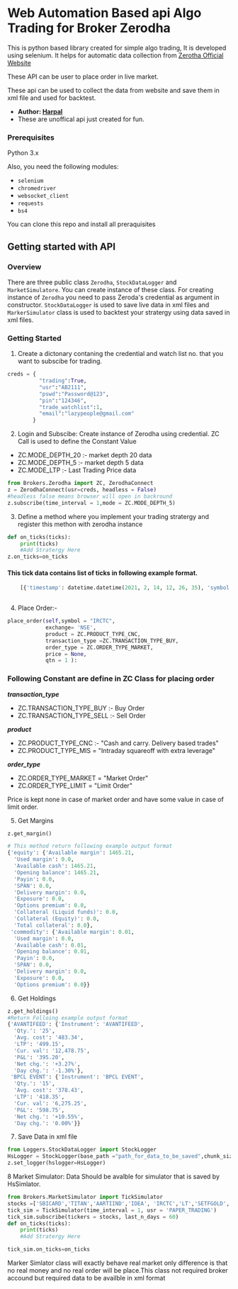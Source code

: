 
# Web Automation Based api Algo Trading for Broker Zerodha

This is python based library created for simple algo trading, It is developed using selenium. It helps for automatic data collection from [Zerotha Official Website](.https://kite.zerodha.com/)

These API can be user to place order in live market.

These api can be used to collect the data from website and save them in xml file and used for backtest.

* __Author: [Harpal](https://github.com/harpalnain)__
* These are unoffical api just created for fun.

### Prerequisites

Python 3.x

Also, you need the following modules:

* `selenium`
* `chromedriver`
* `websocket_client`
* `requests`
* `bs4`

You can clone this repo and install all preraquisites

## Getting started with API

### Overview
There are three public class `Zerodha`, `StockDataLogger` and `MarketSimulatore`. You can create instance of these class. For creating instance of `Zerodha` you need to pass Zeroda's credential as argument in constructor. `StockDataLogger` is used to save live data in xml files and `MarkerSimulator` class is used to backtest your stratergy using data saved in xml files.


### Getting Started

1. Create a dictonary contaning the credential and watch list no. that you want to subscibe for trading.
```python
creds = {	
          "trading":True,  
          "usr":"AB2111",
          "pswd":"Password@123",
          "pin":"124346",
          "trade_watchlist":1,
          "email":"lazypeople@gmail.com"
        }

```

2. Login and Subscibe: Create instance of Zerodha using credential.
ZC Call is used to define the Constant Value
* ZC.MODE_DEPTH_20 :- market depth 20 data
* ZC.MODE_DEPTH_5 :- market depth 5 data
* ZC.MODE_LTP :- Last Trading Price data
```python
from Brokers.Zerodha import ZC, ZerodhaConnect
z = ZerodhaConnect(usr=creds, headless = False)
#headless false means browser will open in backround
z.subscribe(time_interval = 1,mode = ZC.MODE_DEPTH_5)
```

3. Define a method where you implement your trading stratergy and register this methon with zerodha instance
```python
def on_ticks(ticks):
    print(ticks)
    #Add Stratergy Here 
z.on_ticks=on_ticks
```
 #### This tick data contains list of ticks in following example format.

```python    
    [{'timestamp': datetime.datetime(2021, 2, 14, 12, 26, 35), 'symbol': 'TCS', 'exchange': 'NSE', 'holdings': None, 'ltp': 3190.8, 'change': None, 'Prev. Close': '3206.00', 'Volume': 'NA', 'Avg. price': 'NA', 'LTQ': 'NA', 'LTT': '2021-02-12 15:58:42', 'Lower circuit': '2871.75', 'Upper circuit': '3509.85', 'total_bids': '0', 'total_offers': '0'}]
      
``` 
4. Place Order:-
```python
place_order(self,symbol = "IRCTC",
            exchange= 'NSE', 
            product = ZC.PRODUCT_TYPE_CNC,
            transaction_type =ZC.TRANSACTION_TYPE_BUY,
            order_type = ZC.ORDER_TYPE_MARKET,
            price = None, 
            qtn = 1 ):
```
### Following Constant are define in ZC Class for placing order
**_transaction_type_**  
* ZC.TRANSACTION_TYPE_BUY :- Buy Order
* ZC.TRANSACTION_TYPE_SELL :- Sell Order

**_product_**
* ZC.PRODUCT_TYPE_CNC :- "Cash and carry. Delivery based trades"
* ZC.PRODUCT_TYPE_MIS = "Intraday squareoff with extra leverage"

**_order_type_**

* ZC.ORDER_TYPE_MARKET = "Market Order"
* ZC.ORDER_TYPE_LIMIT = "Limit Order"


Price is kept none in case of market order and have some value in case of limit order.

5. Get Margins

```python
z.get_margin()

# This method return following example output format
{'equity': {'Available margin': 1465.21,
  'Used margin': 0.0,
  'Available cash': 1465.21,
  'Opening balance': 1465.21,
  'Payin': 0.0,
  'SPAN': 0.0,
  'Delivery margin': 0.0,
  'Exposure': 0.0,
  'Options premium': 0.0,
  'Collateral (Liquid funds)': 0.0,
  'Collateral (Equity)': 0.0,
  'Total collateral': 0.0},
 'commodity': {'Available margin': 0.01,
  'Used margin': 0.0,
  'Available cash': 0.01,
  'Opening balance': 0.01,
  'Payin': 0.0,
  'SPAN': 0.0,
  'Delivery margin': 0.0,
  'Exposure': 0.0,
  'Options premium': 0.0}}
```
6. Get Holdings 
```python
z.get_holdings()
#Return Folloing example output format
{'AVANTIFEED': {'Instrument': 'AVANTIFEED',
  'Qty.': '25',
  'Avg. cost': '483.34',
  'LTP': '499.15',
  'Cur. val': '12,478.75',
  'P&L': '395.20',
  'Net chg.': '+3.27%',
  'Day chg.': '-1.30%'},
 'BPCL EVENT': {'Instrument': 'BPCL EVENT',
  'Qty.': '15',
  'Avg. cost': '378.43',
  'LTP': '418.35',
  'Cur. val': '6,275.25',
  'P&L': '598.75',
  'Net chg.': '+10.55%',
  'Day chg.': '0.00%'}}
```
7. Save Data in xml file
```python
from Loggers.StockDataLogger import StockLogger
HsLogger = StockLogger(base_path ="path_for_data_to_be_saved",chunk_size = 100)
z.set_logger(hslogger=HsLogger)
```

8 Market Simulator:
Data Should be avalble for simulator that is saved by HsSimlator.
```python
from Brokers.MarketSimulator import TickSimulator
stocks =['SBICARD','TITAN','AARTIIND','IDEA', 'IRCTC','LT','SETFGOLD','PRINCEPIPE']
tick_sim = TickSimulator(time_interval = 1, usr = 'PAPER_TRADING')
tick_sim.subscribe(tickers = stocks, last_n_days = 60)
def on_ticks(ticks):
    print(ticks)
    #Add Stratergy Here 

tick_sim.on_ticks=on_ticks
```
Marker Simlator class will exactly behave real market only difference is that no real money and no real order will be place.This class not required broker accound but required data to be availble in xml format
